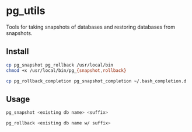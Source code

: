 # pg_utils

Tools for taking snapshots of databases and restoring databases from snapshots.

## Install

```sh
cp pg_snapshot pg_rollback /usr/local/bin
chmod +x /usr/local/bin/pg_{snapshot,rollback}

cp pg_rollback_completion pg_snapshot_completion ~/.bash_completion.d
```

## Usage

```sh
pg_snapshot <existing db name> <suffix>
```

```sh
pg_rollback <existing db name w/ suffix>
```


